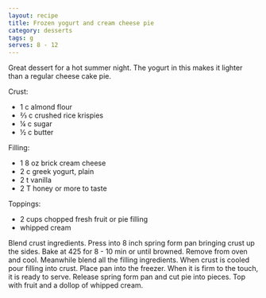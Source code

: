 ```yaml
---
layout: recipe
title: Frozen yogurt and cream cheese pie
category: desserts
tags: g
serves: 8 - 12
---
```

Great dessert for a hot summer night. The yogurt in this makes it lighter than a regular cheese cake pie.

Crust:
- 1 c almond flour
- ⅔ c crushed rice krispies
- ¼ c sugar
- ½ c butter

Filling:
- 1 8 oz brick cream cheese
- 2 c greek yogurt, plain
- 2 t vanilla
- 2 T honey or more to taste

Toppings:
- 2 cups chopped fresh fruit or pie filling
- whipped cream

Blend crust ingredients. Press into 8 inch spring form pan bringing crust up the sides. Bake at 425 for 8 - 10 min or until browned. Remove from oven and cool.
Meanwhile blend all the filling ingredients. When crust is cooled pour filling into crust. Place pan into the freezer. When it is firm to the touch, it is ready to serve.
Release spring form pan and cut pie into pieces. Top with fruit and a dollop of whipped cream.
